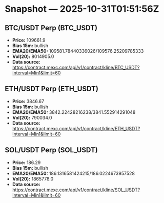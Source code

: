 # Snapshot — 2025-10-31T01:51:56Z

## BTC/USDT Perp (BTC_USDT)
- **Price:** 109661.9
- **Bias 15m:** bullish
- **EMA20/EMA50:** 109581.78440336026/109576.25209785333
- **Vol(20):** 8014905.0
- **Data source:** https://contract.mexc.com/api/v1/contract/kline/BTC_USDT?interval=Min1&limit=60

## ETH/USDT Perp (ETH_USDT)
- **Price:** 3846.67
- **Bias 15m:** bullish
- **EMA20/EMA50:** 3842.22428216238/3841.552914291048
- **Vol(20):** 790034.0
- **Data source:** https://contract.mexc.com/api/v1/contract/kline/ETH_USDT?interval=Min1&limit=60

## SOL/USDT Perp (SOL_USDT)
- **Price:** 186.29
- **Bias 15m:** bullish
- **EMA20/EMA50:** 186.1316581424215/186.0224673957528
- **Vol(20):** 1865778.0
- **Data source:** https://contract.mexc.com/api/v1/contract/kline/SOL_USDT?interval=Min1&limit=60

